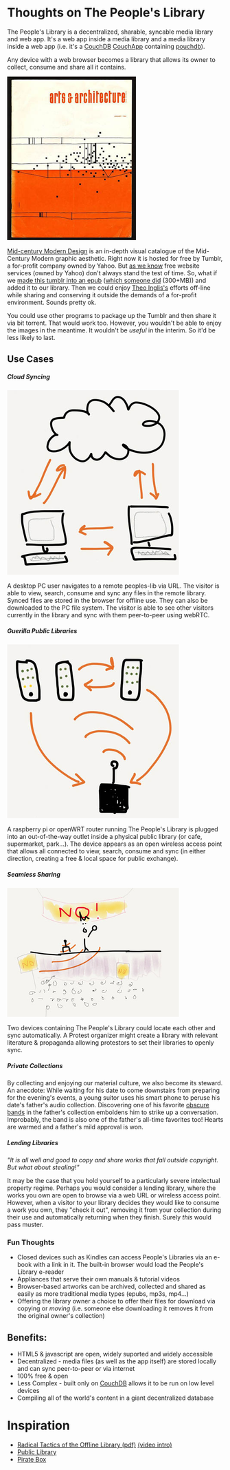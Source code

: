 # Thoughts on The People's Library

The People's Library is a decentralized, sharable, syncable media library and web app. 
It's a web app inside a media library and a media library inside a web app (i.e. it's a [CouchDB](http://couchdb.apache.org/) [CouchApp](http://couchdb.readthedocs.org/en/latest/couchapp/) containing [pouchdb](http://pouchdb.com/)).  

Any device with a web browser becomes a library that allows its owner to collect, consume and share all it contains.

![mid-century](/docs/assets/mid-century.jpg "Arts & Architecture")

[Mid-century Modern Design](http://midcenturymoderndesign.tumblr.com/) is an in-depth visual catalogue of the Mid-Century Modern graphic aesthetic. Right now it is hosted for free by Tumblr, a for-profit company owned by Yahoo.  But [as we know](http://contemporary-home-computing.org/1tb/about) free website services (owned by Yahoo) don't always stand the test of time.  So, what if we [made this tumblr into an epub](http://streambooks.thepeoplesebook.net) ([which someone did](http://beta.thepeoplesebook.net/b/streambooks/3eceb1ee7e1f8b99b9c4d13cacee895c) (300+MB)) and added it to our library. Then we could enjoy [Theo Inglis's](http://theoinglis.tumblr.com/) efforts off-line while sharing and conserving it outside the demands of a for-profit environment.  Sounds pretty ok.

You could use other programs to package up the Tumblr and then share it via bit torrent.  That would work too.  However, you wouldn't be able to enjoy the images in the meantime.  It wouldn't be _useful_ in the interim.  So it'd be less likely to last.


## Use Cases

##### Cloud Syncing

![cloud-sync](/docs/assets/cloud-sync.jpg "Cloud Sync")

A desktop PC user navigates to a remote peoples-lib via URL.  The visitor is able to view, search, consume and sync any files in the remote library.  Synced files are stored in the browser for offline use. They can also be downloaded to the PC file system.  The visitor is able to see other visitors currently in the library and sync with them peer-to-peer using webRTC.

##### Guerilla Public Libraries

![public-library](/docs/assets/public-library.jpg "Guerilla Public Library")

A raspberry pi or openWRT router running The People's Library is plugged into an out-of-the-way outlet inside a physical public library (or cafe, supermarket, park...).  The device appears as an open wireless access point that allows all connected to view, search, consume and sync (in either direction, creating a free & local space for public exchange).

##### Seamless Sharing

![protest](/docs/assets/protest.jpg "Seamless Sharing")

Two devices containing The People's Library could locate each other and sync automatically.  A Protest organizer might create a library with relevant literature & propaganda allowing protestors to set their libraries to openly sync.

##### Private Collections

By collecting and enjoying our material culture, we also become its steward. An anecdote: While waiting for his date to come downstairs from preparing for the evening's events, a young suitor uses his smart phone to peruse his date's father's audio collection.  Discovering one of his favorite [obscure bands](http://open.spotify.com/artist/5awyxT5dfxGoIIG6zuvxLv) in the father's collection emboldens him to strike up a conversation.  Improbably, the band is also one of the father's all-time favorites too!  Hearts are warmed and a father's mild approval is won.

##### Lending Libraries

_"It is all well and good to copy and share works that fall outside copyright. But what about stealing!"_

It may be the case that you hold yourself to a particularly severe intelectual property regime.  Perhaps you would consider a lending library, where the works you own are open to browse via a web URL or wireless access point.  However, when a visitor to your library decides they would like to consume a work you own, they "check it out", removing it from your collection during their use and automatically returning when they finish.  Surely _this_ would pass muster.

### Fun Thoughts

* Closed devices such as Kindles can access People's Libraries via an e-book with a link in it. The built-in browser would load the People's Library e-reader
* Appliances that serve their own manuals & tutorial videos
* Browser-based artworks can be archived, collected and shared as easily as more traditional media types (epubs, mp3s, mp4...)
* Offering the library owner a choice to offer their files for download via copying or _moving_ (i.e. someone else downloading it removes it from the original 
owner's collection)

## Benefits:

* HTML5 & javascript are open, widely suported and widely accessible
* Decentralized - media files (as well as the app itself) are stored locally and can sync peer-to-peer or via internet
* 100% free & open
* Less Complex - built only on [CouchDB](http://couchdb.apache.org/) allows it to be run on low level devices
* Compiling all of the world's content in a giant decentralized database

# Inspiration

* [Radical Tactics of the Offline Library (pdf)](http://issuu.com/instituteofnetworkcultures/docs/nn07_complete) [(video intro)](http://vimeo.com/95351775)
* [Public Library](http://www.memoryoftheworld.org/public-library/)
* [Pirate Box](http://piratebox.cc/)